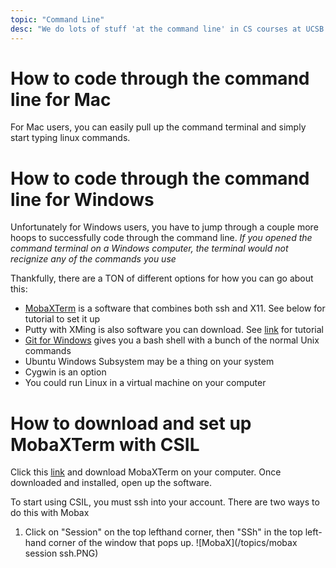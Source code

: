 ```yaml
---
topic: "Command Line"
desc: "We do lots of stuff 'at the command line' in CS courses at UCSB... "
---
```


# How to code through the command line for Mac

For Mac users, you can easily pull up the command terminal and simply start typing linux commands.

# How to code through the command line for Windows

Unfortunately for Windows users, you have to jump through a couple more hoops to successfully code through the command line.
*If you opened the command terminal on a Windows computer, the terminal would not recignize any of the commands you use*

Thankfully, there are a TON of different options for how you can go about this:


* [MobaXTerm](https://mobaxterm.mobatek.net/) is a software that combines both ssh and X11. See below for tutorial to set it up
* Putty with XMing is also software you can download. See [link](https://foo.cs.ucsb.edu/56wiki/index.php/CSIL_Access:Windows) for tutorial 
* [Git for Windows](https://git-scm.com/) gives you a bash shell with a bunch of the normal Unix commands
* Ubuntu Windows Subsystem may be a thing on your system
* Cygwin is an option
* You could run Linux in a virtual machine on your computer

# How to download and set up MobaXTerm with CSIL

Click this [link](https://mobaxterm.mobatek.net/download-home-edition.html) and download MobaXTerm on your computer.
Once downloaded and installed, open up the software.

To start using CSIL, you must ssh into your account. There are two ways to do this with Mobax

1. Click on "Session" on the top lefthand corner, then "SSh" in the top left-hand corner of the window that pops up.
  ![MobaX](/topics/mobax session ssh.PNG)



